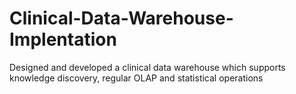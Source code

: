 # Clinical-Data-Warehouse-Implentation
Designed and developed a clinical data warehouse which supports knowledge discovery, regular OLAP and statistical operations
